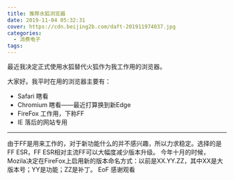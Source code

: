 ```yaml
---
title: 推荐水狐浏览器
date: 2019-11-04 05:32:31
cover: https://cdn.beijing2b.com/daft-201911974037.jpg
categories:
  - 消费电子
tags:
---
```

最近我决定正式使用水狐替代火狐作为我工作用的浏览器。


<!-- more -->

大家好。我平时在用的浏览器主要有：
- Safari 瞎看
- Chromium 瞎看——最近打算换到新Edge
- FireFox 工作用，下称FF
- IE 落后的网站专用
---
由于FF是用来工作的，对于新功能什么的并不感兴趣，所以力求稳定。选择的是FF ESR，FF ESR相对主流FF可以大幅度减少版本升级。
今年十月的时候，Mozila决定在FireFox上启用新的版本命名方式：以前是XX.YY.ZZ，其中XX是大版本号；YY是功能；ZZ是补丁。
EoF
感谢观看